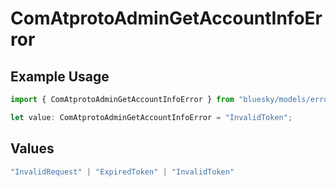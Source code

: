 # ComAtprotoAdminGetAccountInfoError

## Example Usage

```typescript
import { ComAtprotoAdminGetAccountInfoError } from "bluesky/models/errors";

let value: ComAtprotoAdminGetAccountInfoError = "InvalidToken";
```

## Values

```typescript
"InvalidRequest" | "ExpiredToken" | "InvalidToken"
```